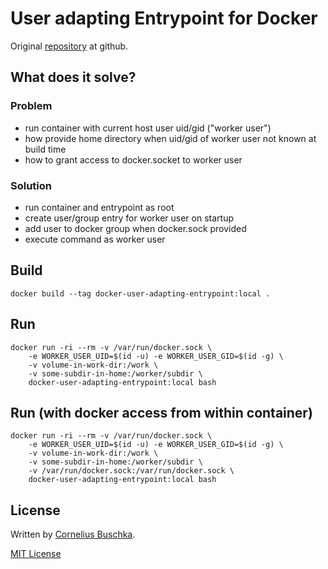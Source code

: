 # User adapting Entrypoint for Docker

Original [repository](https://github.com/cbuschka/docker-user-adapting-entrypoint) at github.

## What does it solve?

### Problem
* run container with current host user uid/gid ("worker user")
* how provide home directory when uid/gid of worker user not known at build time
* how to grant access to docker.socket to worker user

### Solution
 - run container and entrypoint as root
 - create user/group entry for worker user on startup
 - add user to docker group when docker.sock provided
 - execute command as worker user

## Build
```
docker build --tag docker-user-adapting-entrypoint:local .
```

## Run
```
docker run -ri --rm -v /var/run/docker.sock \
	-e WORKER_USER_UID=$(id -u) -e WORKER_USER_GID=$(id -g) \
	-v volume-in-work-dir:/work \
	-v some-subdir-in-home:/worker/subdir \
	docker-user-adapting-entrypoint:local bash
```

## Run (with docker access from within container)
```
docker run -ri --rm -v /var/run/docker.sock \
	-e WORKER_USER_UID=$(id -u) -e WORKER_USER_GID=$(id -g) \
	-v volume-in-work-dir:/work \
	-v some-subdir-in-home:/worker/subdir \
	-v /var/run/docker.sock:/var/run/docker.sock \
	docker-user-adapting-entrypoint:local bash
```


## License
Written by [Cornelius Buschka](https://github.com/cbuschka).

[MIT License](license)
